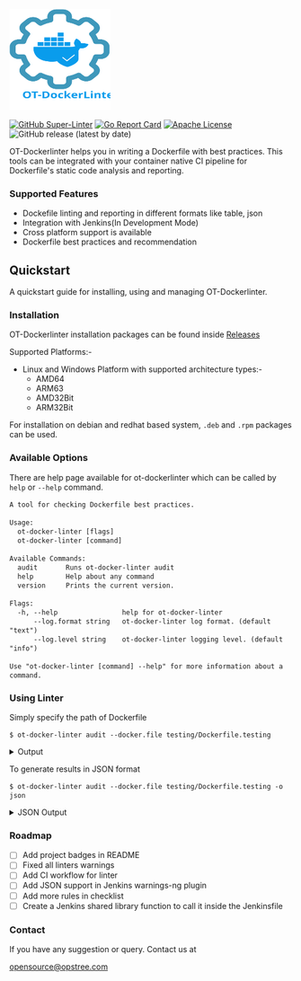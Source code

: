 <p align="left">
  <img src="./static/ot-dockerlinter.svg" height="180" width="180">
</p>

[![GitHub Super-Linter](https://github.com/opstree/OT-Dockerlinter/workflows/CI%Pipeline/badge.svg)](https://github.com/opstree/OT-Dockerlinter)
[![Go Report Card](https://goreportcard.com/badge/github.com/opstree/OT-Dockerlinter)](https://goreportcard.com/report/github.com/opstree/OT-Dockerlinter)
[![Apache License](https://img.shields.io/badge/License-Apache%202.0-blue.svg)](LICENSE)
![GitHub release (latest by date)](https://img.shields.io/github/v/release/opstree/OT-Dockerlinter)


OT-Dockerlinter helps you in writing a Dockerfile with best practices. This tools can be integrated with your container native CI pipeline for Dockerfile's static code analysis and reporting.

### Supported Features

- Dockefile linting and reporting in different formats like table, json
- Integration with Jenkins(In Development Mode)
- Cross platform support is available
- Dockerfile best practices and recommendation

## Quickstart

A quickstart guide for installing, using and managing OT-Dockerlinter.

### Installation

OT-Dockerlinter installation packages can be found inside [Releases](https://github.com/opstree/OT-Dockerlinter/releases)

Supported Platforms:-

- Linux and Windows Platform with supported architecture types:-
  - AMD64
  - ARM63
  - AMD32Bit
  - ARM32Bit

For installation on debian and redhat based system, `.deb` and `.rpm` packages can be used.

### Available Options

There are help page available for ot-dockerlinter which can be called by `help` or `--help` command.

```shell
A tool for checking Dockerfile best practices.

Usage:
  ot-docker-linter [flags]
  ot-docker-linter [command]

Available Commands:
  audit       Runs ot-docker-linter audit
  help        Help about any command
  version     Prints the current version.

Flags:
  -h, --help                help for ot-docker-linter
      --log.format string   ot-docker-linter log format. (default "text")
      --log.level string    ot-docker-linter logging level. (default "info")

Use "ot-docker-linter [command] --help" for more information about a command.
```

### Using Linter

Simply specify the path of Dockerfile

```shell
$ ot-docker-linter audit --docker.file testing/Dockerfile.testing
```

<details>
<summary>Output</summary>

```shell
+-------------+------------------------------+-------------+--------------------------------+----------+----------------------------+
| LINE NUMBER |             LINE             |    CODE     |          DESCRIPTION           | SEVERITY |          FILENAME          |
+-------------+------------------------------+-------------+--------------------------------+----------+----------------------------+
| 3           | WORKDIR spsp/                | DL3000      | Use absolute WORKDIR.          | Error    | testing/Dockerfile.testing |
+-------------+------------------------------+-------------+--------------------------------+----------+----------------------------+
| 5           | RUN sudo apt-get update && \ | DL3001      | For some bash commands it      | Info     | testing/Dockerfile.testing |
|             |                              |             | makes no sense running them    |          |                            |
|             |                              |             | in a Docker container like     |          |                            |
|             |                              |             | `free`, `ifconfig`, `kill`,    |          |                            |
|             |                              |             | `mount`, `ps`, `service`,      |          |                            |
|             |                              |             | `shutdown`, `ssh`, `top`,      |          |                            |
|             |                              |             | `vim`.                         |          |                            |
+-------------+------------------------------+-------------+--------------------------------+----------+----------------------------+
| 8           | USER root                    | DL3002      | Last USER should not be root.  | Warning  | testing/Dockerfile.testing |
+-------------+------------------------------+-------------+--------------------------------+----------+----------------------------+
| 5           | RUN sudo apt-get update && \ | DL3004      | Do not use sudo as it leads    | Error    | testing/Dockerfile.testing |
|             |                              |             | to unpredictable behavior. Use |          |                            |
|             |                              |             | a tool like gosu to enforce    |          |                            |
|             |                              |             | root.                          |          |                            |
+-------------+------------------------------+-------------+--------------------------------+----------+----------------------------+
| 1           | FROM ubuntu:latest           | DL3007      | Using latest is prone to       | Warning  | testing/Dockerfile.testing |
|             |                              |             | errors if the image will       |          |                            |
|             |                              |             | ever update. Pin the version   |          |                            |
|             |                              |             | explicitly to a release tag.   |          |                            |
+-------------+------------------------------+-------------+--------------------------------+----------+----------------------------+
| 5           | RUN sudo apt-get update && \ | DL3008      | Pin versions in apt            | Warning  | testing/Dockerfile.testing |
|             |                              |             | get install. Instead of        |          |                            |
|             |                              |             | `apt-get install <package>`    |          |                            |
|             |                              |             | use `apt-get install           |          |                            |
|             |                              |             | <package>=<version>`.          |          |                            |
+-------------+------------------------------+-------------+--------------------------------+----------+----------------------------+
| 5           | RUN sudo apt-get update && \ | DL3009      | Delete the apt-get lists after | Info     | testing/Dockerfile.testing |
|             |                              |             | installing something.          |          |                            |
+-------------+------------------------------+-------------+--------------------------------+----------+----------------------------+
| 5           | RUN sudo apt-get update && \ | DL3014      | Use the `-y` switch to avoid   | Warning  | testing/Dockerfile.testing |
|             |                              |             | manual input `apt-get -y       |          |                            |
|             |                              |             | install <package>`.            |          |                            |
+-------------+------------------------------+-------------+--------------------------------+----------+----------------------------+
| 5           | RUN sudo apt-get update && \ | DL3015      | Avoid additional               | Info     | testing/Dockerfile.testing |
|             |                              |             | packages by specifying         |          |                            |
|             |                              |             | `--no-install-recommends`.     |          |                            |
+-------------+------------------------------+-------------+--------------------------------+----------+----------------------------+
```
</details>

To generate results in JSON format

```shell
$ ot-docker-linter audit --docker.file testing/Dockerfile.testing -o json
```

<details>
<summary>JSON Output</summary>

```json
[{
	"line_number": 3,
	"line": "WORKDIR spsp/",
	"code": "DL3000",
	"description": "Use absolute WORKDIR.",
	"message": "",
	"severity": "Error",
	"file": "testing/Dockerfile.testing"
}, {
	"line_number": 5,
	"line": "RUN sudo apt-get update \u0026\u0026 \\",
	"code": "DL3001",
	"description": "For some bash commands it makes no sense running them in a Docker container like `free`, `ifconfig`, `kill`, `mount`, `ps`, `service`, `shutdown`, `ssh`, `top`, `vim`.",
	"message": "",
	"severity": "Info",
	"file": "testing/Dockerfile.testing"
}, {
	"line_number": 8,
	"line": "USER root",
	"code": "DL3002",
	"description": "Last USER should not be root.",
	"message": "",
	"severity": "Warning",
	"file": "testing/Dockerfile.testing"
}, {
	"line_number": 5,
	"line": "RUN sudo apt-get update \u0026\u0026 \\",
	"code": "DL3004",
	"description": "Do not use sudo as it leads to unpredictable behavior. Use a tool like gosu to enforce root.",
	"message": "",
	"severity": "Error",
	"file": "testing/Dockerfile.testing"
}, {
	"line_number": 1,
	"line": "FROM ubuntu:latest",
	"code": "DL3007",
	"description": "Using latest is prone to errors if the image will ever update. Pin the version explicitly to a release tag.",
	"message": "",
	"severity": "Warning",
	"file": "testing/Dockerfile.testing"
}, {
	"line_number": 5,
	"line": "RUN sudo apt-get update \u0026\u0026 \\",
	"code": "DL3008",
	"description": "Pin versions in apt get install. Instead of `apt-get install \u003cpackage\u003e` use `apt-get install \u003cpackage\u003e=\u003cversion\u003e`.",
	"message": "",
	"severity": "Warning",
	"file": "testing/Dockerfile.testing"
}, {
	"line_number": 5,
	"line": "RUN sudo apt-get update \u0026\u0026 \\",
	"code": "DL3009",
	"description": "Delete the apt-get lists after installing something.",
	"message": "",
	"severity": "Info",
	"file": "testing/Dockerfile.testing"
}, {
	"line_number": 5,
	"line": "RUN sudo apt-get update \u0026\u0026 \\",
	"code": "DL3014",
	"description": "Use the `-y` switch to avoid manual input `apt-get -y install \u003cpackage\u003e`.",
	"message": "",
	"severity": "Warning",
	"file": "testing/Dockerfile.testing"
}, {
	"line_number": 5,
	"line": "RUN sudo apt-get update \u0026\u0026 \\",
	"code": "DL3015",
	"description": "Avoid additional packages by specifying `--no-install-recommends`.",
	"message": "",
	"severity": "Info",
	"file": "testing/Dockerfile.testing"
}]
```
</details>

### Roadmap

- [ ] Add project badges in README
- [ ] Fixed all linters warnings
- [ ] Add CI workflow for linter
- [ ] Add JSON support in Jenkins warnings-ng plugin
- [ ] Add more rules in checklist
- [ ] Create a Jenkins shared library function to call it inside the Jenkinsfile

### Contact

If you have any suggestion or query. Contact us at

opensource@opstree.com
